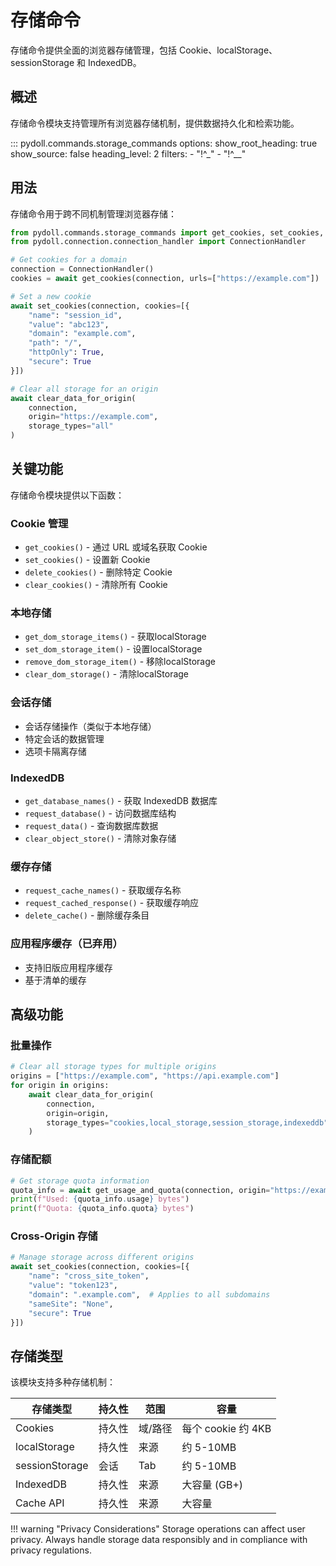# 存储命令

存储命令提供全面的浏览器存储管理，包括 Cookie、localStorage、sessionStorage 和 IndexedDB。

## 概述

存储命令模块支持管理所有浏览器存储机制，提供数据持久化和检索功能。

::: pydoll.commands.storage_commands
    options:
      show_root_heading: true
      show_source: false
      heading_level: 2
      filters:
        - "!^_"
        - "!^__"

## 用法

存储命令用于跨不同机制管理浏览器存储：

```python
from pydoll.commands.storage_commands import get_cookies, set_cookies, clear_data_for_origin
from pydoll.connection.connection_handler import ConnectionHandler

# Get cookies for a domain
connection = ConnectionHandler()
cookies = await get_cookies(connection, urls=["https://example.com"])

# Set a new cookie
await set_cookies(connection, cookies=[{
    "name": "session_id",
    "value": "abc123",
    "domain": "example.com",
    "path": "/",
    "httpOnly": True,
    "secure": True
}])

# Clear all storage for an origin
await clear_data_for_origin(
    connection,
    origin="https://example.com",
    storage_types="all"
)
```

## 关键功能

存储命令模块提供以下函数：

### Cookie 管理
- `get_cookies()` - 通过 URL 或域名获取 Cookie
- `set_cookies()` - 设置新 Cookie
- `delete_cookies()` - 删除特定 Cookie
- `clear_cookies()` - 清除所有 Cookie


### 本地存储
- `get_dom_storage_items()` - 获取localStorage
- `set_dom_storage_item()` - 设置localStorage
- `remove_dom_storage_item()` - 移除localStorage
- `clear_dom_storage()` - 清除localStorage

### 会话存储
- 会话存储操作（类似于本地存储）
- 特定会话的数据管理
- 选项卡隔离存储

### IndexedDB
- `get_database_names()` - 获取 IndexedDB 数据库
- `request_database()` - 访问数据库结构
- `request_data()` - 查询数据库数据
- `clear_object_store()` - 清除对象存储

### 缓存存储
- `request_cache_names()` - 获取缓存名称
- `request_cached_response()` - 获取缓存响应
- `delete_cache()` - 删除缓存条目

### 应用程序缓存（已弃用）
- 支持旧版应用程序缓存
- 基于清单的缓存

## 高级功能

### 批量操作
```python
# Clear all storage types for multiple origins
origins = ["https://example.com", "https://api.example.com"]
for origin in origins:
    await clear_data_for_origin(
        connection,
        origin=origin,
        storage_types="cookies,local_storage,session_storage,indexeddb"
    )
```

### 存储配额
```python
# Get storage quota information
quota_info = await get_usage_and_quota(connection, origin="https://example.com")
print(f"Used: {quota_info.usage} bytes")
print(f"Quota: {quota_info.quota} bytes")
```

### Cross-Origin 存储
```python
# Manage storage across different origins
await set_cookies(connection, cookies=[{
    "name": "cross_site_token",
    "value": "token123",
    "domain": ".example.com",  # Applies to all subdomains
    "sameSite": "None",
    "secure": True
}])
```

## 存储类型

该模块支持多种存储机制：

| 存储类型 | 持久性 | 范围 | 容量 |
|-----------|----------|----------|----------|
| Cookies | 持久性 | 域/路径 | 每个 cookie 约 4KB |
| localStorage | 持久性 | 来源 | 约 5-10MB |
| sessionStorage | 会话 | Tab | 约 5-10MB |
| IndexedDB | 持久性 | 来源 | 大容量 (GB+) |
| Cache API | 持久性 | 来源 | 大容量 |

!!! warning "Privacy Considerations"
    Storage operations can affect user privacy. Always handle storage data responsibly and in compliance with privacy regulations. 